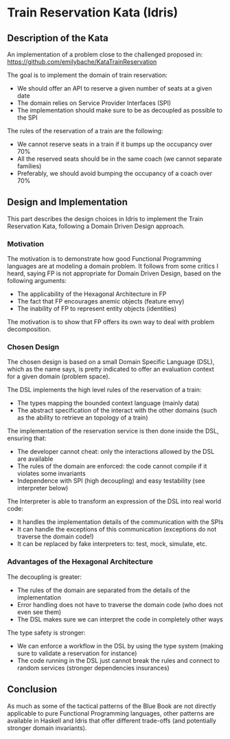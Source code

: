 # Train Reservation Kata (Idris)

## Description of the Kata

An implementation of a problem close to the challenged proposed in:
https://github.com/emilybache/KataTrainReservation

The goal is to implement the domain of train reservation:
* We should offer an API to reserve a given number of seats at a given date
* The domain relies on Service Provider Interfaces (SPI)
* The implementation should make sure to be as decoupled as possible to the SPI

The rules of the reservation of a train are the following:
* We cannot reserve seats in a train if it bumps up the occupancy over 70%
* All the reserved seats should be in the same coach (we cannot separate families)
* Preferably, we should avoid bumping the occupancy of a coach over 70%

## Design and Implementation

This part describes the design choices in Idris to implement the Train Reservation Kata, following a Domain Driven Design approach.

### Motivation

The motivation is to demonstrate how good Functional Programming languages are at modeling a domain problem. It follows from some critics I heard, saying FP is not appropriate for Domain Driven Design, based on the following arguments:
* The applicability of the Hexagonal Architecture in FP
* The fact that FP encourages anemic objects (feature envy)
* The inability of FP to represent entity objects (identities)

The motivation is to show that FP offers its own way to deal with problem decomposition.

### Chosen Design

The chosen design is based on a small Domain Specific Language (DSL), which as the name says, is pretty indicated to offer an evaluation context for a given domain (problem space).

The DSL implements the high level rules of the reservation of a train:
* The types mapping the bounded context language (mainly data)
* The abstract specification of the interact with the other domains (such as the ability to retrieve an topology of a train)

The implementation of the reservation service is then done inside the DSL, ensuring that:
* The developer cannot cheat: only the interactions allowed by the DSL are available
* The rules of the domain are enforced: the code cannot compile if it violates some invariants
* Independence with SPI (high decoupling) and easy testability (see interpreter below)

The Interpreter is able to transform an expression of the DSL into real world code:
* It handles the implementation details of the communication with the SPIs
* It can handle the exceptions of this communication (exceptions do not traverse the domain code!)
* It can be replaced by fake interpreters to: test, mock, simulate, etc.

### Advantages of the Hexagonal Architecture

The decoupling is greater:
* The rules of the domain are separated from the details of the implementation
* Error handling does not have to traverse the domain code (who does not even see them)
* The DSL makes sure we can interpret the code in completely other ways

The type safety is stronger:
* We can enforce a workflow in the DSL by using the type system (making sure to validate a reservation for instance)
* The code running in the DSL just cannot break the rules and connect to random services (stronger dependencies insurances)

## Conclusion

As much as some of the tactical patterns of the Blue Book are not directly applicable to pure Functional Programming languages, other patterns are available in Haskell and Idris that offer different trade-offs (and potentially stronger domain invariants).
